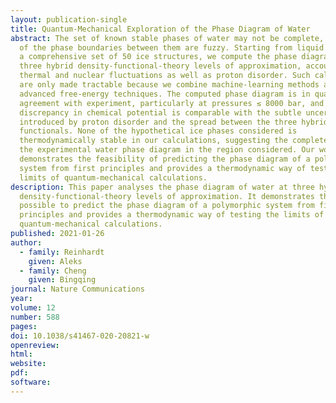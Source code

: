 ```yaml
---
layout: publication-single
title: Quantum-Mechanical Exploration of the Phase Diagram of Water
abstract: The set of known stable phases of water may not be complete, and some
  of the phase boundaries between them are fuzzy. Starting from liquid water and
  a comprehensive set of 50 ice structures, we compute the phase diagram at
  three hybrid density-functional-theory levels of approximation, accounting for
  thermal and nuclear fluctuations as well as proton disorder. Such calculations
  are only made tractable because we combine machine-learning methods and
  advanced free-energy techniques. The computed phase diagram is in qualitative
  agreement with experiment, particularly at pressures ≲ 8000 bar, and the
  discrepancy in chemical potential is comparable with the subtle uncertainties
  introduced by proton disorder and the spread between the three hybrid
  functionals. None of the hypothetical ice phases considered is
  thermodynamically stable in our calculations, suggesting the completeness of
  the experimental water phase diagram in the region considered. Our work
  demonstrates the feasibility of predicting the phase diagram of a polymorphic
  system from first principles and provides a thermodynamic way of testing the
  limits of quantum-mechanical calculations.
description: This paper analyses the phase diagram of water at three hybrid
  density-functional-theory levels of approximation. It demonstrates that it is
  possible to predict the phase diagram of a polymorphic system from first
  principles and provides a thermodynamic way of testing the limits of
  quantum-mechanical calculations.
published: 2021-01-26
author:
  - family: Reinhardt
    given: Aleks
  - family: Cheng
    given: Bingqing
journal: Nature Communications
year:
volume: 12
number: 588
pages:
doi: 10.1038/s41467-020-20821-w
openreview:
html:
website:
pdf:
software:
---
```

